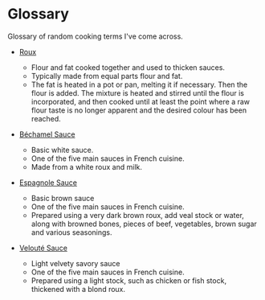 Glossary
======

Glossary of random cooking terms I've come across.

* [Roux](https://en.wikipedia.org/wiki/Roux)
   * Flour and fat cooked together and used to thicken sauces.
   * Typically made from equal parts flour and fat.
   * The fat is heated in a pot or pan, melting it if necessary. Then the flour is added. The mixture is heated and stirred until the flour is incorporated, and then cooked until at least the point where a raw flour taste is no longer apparent and the desired colour has been reached.

* [Béchamel Sauce](https://en.wikipedia.org/wiki/B%C3%A9chamel_sauce)
   * Basic white sauce.
   * One of the five main sauces in French cuisine.
   * Made from a white roux and milk.

* [Espagnole Sauce](https://en.wikipedia.org/wiki/Espagnole_sauce)
   * Basic brown sauce
   * One of the five main sauces in French cuisine.
   * Prepared using a very dark brown roux, add veal stock or water, along with browned bones, pieces of beef, vegetables, brown sugar and various seasonings.

* [Velouté Sauce](https://en.wikipedia.org/wiki/Velout%C3%A9_sauce)
   * Light velvety savory sauce
   * One of the five main sauces in French cuisine.
   * Prepared using a light stock, such as chicken or fish stock, thickened with a blond roux.
